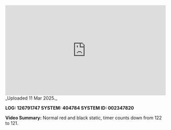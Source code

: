 
<iframe 
  src="https://drive.google.com/file/d/1q_YKX8ibi3V-j3RDaJ9m0YvGq2AZwlCp/preview"  
  style="width:100%; aspect-ratio:16/9; border:0;"
  allowfullscreen>
</iframe>
_Uploaded 11 Mar 2025._

**LOG: 126791747
SYSTEM: 404784
SYSTEM ID: 002347820**

**Video Summary:** Normal red and black static, timer counts down from 122 to 121.